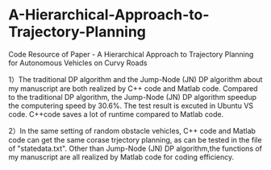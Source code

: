# A-Hierarchical-Approach-to-Trajectory-Planning
Code Resource of Paper - A Hierarchical Approach to Trajectory Planning for Autonomous Vehicles on Curvy Roads

1）The traditional DP algorithm and the Jump-Node (JN) DP algorithm about my manuscript are both realized by C++ code and Matlab code. Compared to the traditional DP algorithm, the Jump-Node (JN) DP algorithm speedup the computering speed by 30.6%. The test result is excuted in Ubuntu VS code. C++code saves a lot of runtime compared to Matlab code.

2）In the same setting of random obstacle vehicles, C++ code and Matlab code can get the same corase trjectory planning, as can be tested in the file of "statedata.txt". Other than Jump-Node (JN) DP algorithm,the functions of my manuscript are all realized by Matlab code for coding efficiency.
